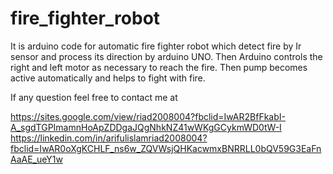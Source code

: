 # fire_fighter_robot
It is arduino code for automatic fire fighter robot which detect fire by Ir sensor and process its direction by arduino UNO. Then Arduino controls the right and left motor as necessary to reach the fire. Then pump becomes active automatically and helps to fight with fire.

If any question feel free to contact me at

https://sites.google.com/view/riad2008004?fbclid=IwAR2BfFkabI-A_sgdTGPImamnHoApZDDgaJQgNhkNZ41wWKgGCykmWD0tW-I https://linkedin.com/in/arifulislamriad2008004?fbclid=IwAR0oXgKCHLF_ns6w_ZQVWsjQHKacwmxBNRRLL0bQV59G3EaFnAaAE_ueY1w

